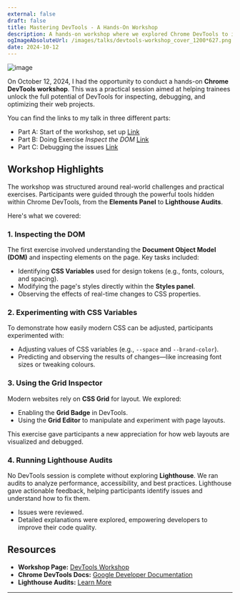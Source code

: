 ```yaml
---
external: false
draft: false
title: Mastering DevTools - A Hands-On Workshop
description: A hands-on workshop where we explored Chrome DevTools to inspect, debug, and improve web development workflows.
ogImageAbsoluteUrl: /images/talks/devtools-workshop_cover_1200*627.png
date: 2024-10-12
---
```


![image](/images/talks/devtools-workshop_cover_1200*627.png)

On October 12, 2024, I had the opportunity to conduct a hands-on **Chrome DevTools workshop**. This was a practical session aimed at helping trainees unlock the full potential of DevTools for inspecting, debugging, and optimizing their web projects.

You can find the links to my talk in three different parts:
- Part A: Start of the workshop, set up [Link](https://drive.google.com/file/d/16sNxHGpoxLfWpHdZsN-9ps9Z5OjGIfoJ/view?usp=sharing)
- Part B: Doing Exercise *Inspect the DOM* [Link](https://drive.google.com/file/d/1F-64VMt5pVFcnz9y9IE3r0W1_fSQDAgL/view?usp=drive_link)
- Part C: Debugging the issues [Link](https://drive.google.com/file/d/1KkTRHRR6KJZj_CndKu95PZ2G2QpOsCN2/view?usp=drive_link)

## Workshop Highlights

The workshop was structured around real-world challenges and practical exercises. Participants were guided through the powerful tools hidden within Chrome DevTools, from the **Elements Panel** to **Lighthouse Audits**.

Here's what we covered:

### 1. Inspecting the DOM

The first exercise involved understanding the **Document Object Model (DOM)** and inspecting elements on the page. Key tasks included:

- Identifying **CSS Variables** used for design tokens (e.g., fonts, colours, and spacing).
- Modifying the page's styles directly within the **Styles panel**.
- Observing the effects of real-time changes to CSS properties.

### 2. Experimenting with CSS Variables

To demonstrate how easily modern CSS can be adjusted, participants experimented with:

- Adjusting values of CSS variables (e.g., `--space` and `--brand-color`).
- Predicting and observing the results of changes—like increasing font sizes or tweaking colours.

### 3. Using the Grid Inspector

Modern websites rely on **CSS Grid** for layout. We explored:

- Enabling the **Grid Badge** in DevTools.
- Using the **Grid Editor** to manipulate and experiment with page layouts.

This exercise gave participants a new appreciation for how web layouts are visualized and debugged.

### 4. Running Lighthouse Audits

No DevTools session is complete without exploring **Lighthouse**. We ran audits to analyze performance, accessibility, and best practices. Lighthouse gave actionable feedback, helping participants identify issues and understand how to fix them.

- Issues were reviewed.
- Detailed explanations were explored, empowering developers to improve their code quality.

## Resources

- **Workshop Page:** [DevTools Workshop](http://cyf-workshop.netlify.app/devtools/)
- **Chrome DevTools Docs:** [Google Developer Documentation](https://developer.chrome.com/docs/devtools/)
- **Lighthouse Audits:** [Learn More](https://developer.chrome.com/docs/lighthouse/)

---